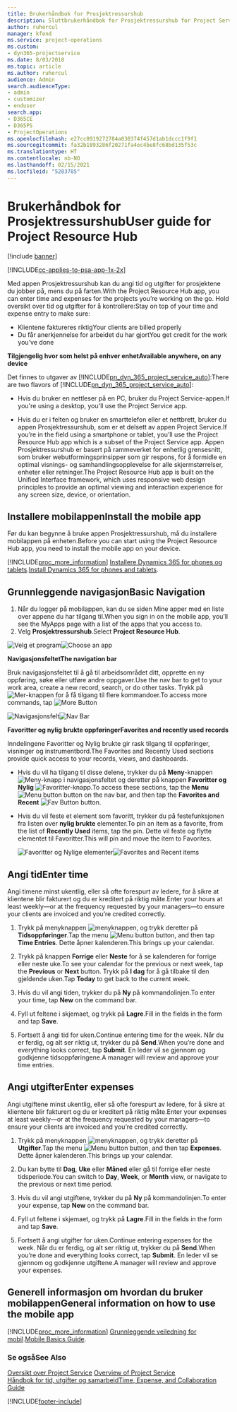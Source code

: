 ```yaml
---
title: Brukerhåndbok for Prosjektressurshub
description: Sluttbrukerhåndbok for Prosjektressurshub for Project Service
author: ruhercul
manager: kfend
ms.service: project-operations
ms.custom:
- dyn365-projectservice
ms.date: 8/03/2018
ms.topic: article
ms.author: ruhercul
audience: Admin
search.audienceType:
- admin
- customizer
- enduser
search.app:
- D365CE
- D365PS
- ProjectOperations
ms.openlocfilehash: e27cc0919272784a030374f457d1ab1dccc1f9f1
ms.sourcegitcommit: fa32b1893286f20271fa4ec4be8fc68bd135f53c
ms.translationtype: HT
ms.contentlocale: nb-NO
ms.lasthandoff: 02/15/2021
ms.locfileid: "5283785"
---
```

# <a name="user-guide-for-project-resource-hub"></a><span data-ttu-id="4e45e-103">Brukerhåndbok for Prosjektressurshub</span><span class="sxs-lookup"><span data-stu-id="4e45e-103">User guide for Project Resource Hub</span></span>

[!include [banner](../includes/psa-now-project-operations.md)]

[!INCLUDE[cc-applies-to-psa-app-1x-2x](../includes/cc-applies-to-psa-app-1x-2x.md)]

<span data-ttu-id="4e45e-104">Med appen Prosjektressurshub kan du angi tid og utgifter for prosjektene du jobber på, mens du på farten.</span><span class="sxs-lookup"><span data-stu-id="4e45e-104">With the Project Resource Hub app, you can enter time and expenses for the projects you’re working on the go.</span></span> <span data-ttu-id="4e45e-105">Hold oversikt over tid og utgifter for å kontrollere:</span><span class="sxs-lookup"><span data-stu-id="4e45e-105">Stay on top of your time and expense entry to make sure:</span></span>

- <span data-ttu-id="4e45e-106">Klientene faktureres riktig</span><span class="sxs-lookup"><span data-stu-id="4e45e-106">Your clients are billed properly</span></span>
- <span data-ttu-id="4e45e-107">Du får anerkjennelse for arbeidet du har gjort</span><span class="sxs-lookup"><span data-stu-id="4e45e-107">You get credit for the work you’ve done</span></span>

<span data-ttu-id="4e45e-108">**Tilgjengelig hvor som helst på enhver enhet**</span><span class="sxs-lookup"><span data-stu-id="4e45e-108">**Available anywhere, on any device**</span></span>

<span data-ttu-id="4e45e-109">Det finnes to utgaver av [!INCLUDE[pn_dyn_365_project_service_auto](../includes/pn-dyn-365-project-service-auto.md)]:</span><span class="sxs-lookup"><span data-stu-id="4e45e-109">There are two flavors of [!INCLUDE[pn_dyn_365_project_service_auto](../includes/pn-dyn-365-project-service-auto.md)]:</span></span> 

- <span data-ttu-id="4e45e-110">Hvis du bruker en nettleser på en PC, bruker du Project Service-appen.</span><span class="sxs-lookup"><span data-stu-id="4e45e-110">If you're using a desktop, you'll use the Project Service app.</span></span> 

- <span data-ttu-id="4e45e-111">Hvis du er i felten og bruker en smarttelefon eller et nettbrett, bruker du appen Prosjektressurshub, som er et delsett av appen Project Service.</span><span class="sxs-lookup"><span data-stu-id="4e45e-111">If you’re in the field using a smartphone or tablet, you’ll use the Project Resource Hub app which is a subset of the Project Service  app.</span></span> <span data-ttu-id="4e45e-112">Appen Prosjektressurshub er basert på rammeverket for enhetlig grensesnitt, som bruker webutformingsprinsipper som gir respons, for å formidle en optimal visnings- og samhandlingsopplevelse for alle skjermstørrelser, enheter eller retninger.</span><span class="sxs-lookup"><span data-stu-id="4e45e-112">The Project Resource Hub app is built on the Unified Interface framework, which uses responsive web design principles to provide an optimal viewing and interaction experience for any screen size, device, or orientation.</span></span> 


## <a name="install-the-mobile-app"></a><span data-ttu-id="4e45e-113">Installere mobilappen</span><span class="sxs-lookup"><span data-stu-id="4e45e-113">Install the mobile app</span></span>
<span data-ttu-id="4e45e-114">Før du kan begynne å bruke appen Prosjektressurshub, må du installere mobilappen på enheten.</span><span class="sxs-lookup"><span data-stu-id="4e45e-114">Before you can start using the Project Resource Hub app, you need to install the mobile app on your device.</span></span> 

[!INCLUDE[proc_more_information](../includes/proc-more-information.md)] <span data-ttu-id="4e45e-115">[Installere Dynamics 365 for phones og tablets](https://docs.microsoft.com/dynamics365/mobile-app/install-dynamics-365-for-phones-and-tablets).</span><span class="sxs-lookup"><span data-stu-id="4e45e-115">[Install Dynamics 365 for phones and tablets](https://docs.microsoft.com/dynamics365/mobile-app/install-dynamics-365-for-phones-and-tablets).</span></span>

## <a name="basic-navigation"></a><span data-ttu-id="4e45e-116">Grunnleggende navigasjon</span><span class="sxs-lookup"><span data-stu-id="4e45e-116">Basic Navigation</span></span>
1.  <span data-ttu-id="4e45e-117">Når du logger på mobilappen, kan du se siden Mine apper med en liste over appene du har tilgang til.</span><span class="sxs-lookup"><span data-stu-id="4e45e-117">When you sign in on the mobile app, you’ll see the MyApps page with a list of the apps that you access to.</span></span> 
2.  <span data-ttu-id="4e45e-118">Velg **Prosjektressurshub**.</span><span class="sxs-lookup"><span data-stu-id="4e45e-118">Select **Project Resource Hub**.</span></span>

<span data-ttu-id="4e45e-119">![Velg et program](media/chooseApp_1.png "Velg et program")</span><span class="sxs-lookup"><span data-stu-id="4e45e-119">![Choose an app](media/chooseApp_1.png "Choose an app")</span></span>

<span data-ttu-id="4e45e-120">**Navigasjonsfeltet**</span><span class="sxs-lookup"><span data-stu-id="4e45e-120">**The navigation bar**</span></span>

<span data-ttu-id="4e45e-121">Bruk navigasjonsfeltet til å gå til arbeidsområdet ditt, opprette en ny oppføring, søke eller utføre andre oppgaver.</span><span class="sxs-lookup"><span data-stu-id="4e45e-121">Use the nav bar to get to your work area, create a new record, search, or do other tasks.</span></span> <span data-ttu-id="4e45e-122">Trykk på ![Mer-knappen](media/MoreButton.png "Mer-knappen") for å få tilgang til flere kommandoer.</span><span class="sxs-lookup"><span data-stu-id="4e45e-122">To access more commands, tap ![More Button](media/MoreButton.png "More Button")</span></span>

<span data-ttu-id="4e45e-123">![Navigasjonsfelt](media/NavBar_2.png "Navigasjonsfelt")</span><span class="sxs-lookup"><span data-stu-id="4e45e-123">![Nav Bar](media/NavBar_2.png "Nav Bar")</span></span>

<span data-ttu-id="4e45e-124">**Favoritter og nylig brukte oppføringer**</span><span class="sxs-lookup"><span data-stu-id="4e45e-124">**Favorites and recently used records**</span></span>

<span data-ttu-id="4e45e-125">Inndelingene Favoritter og Nylig brukte gir rask tilgang til oppføringer, visninger og instrumentbord.</span><span class="sxs-lookup"><span data-stu-id="4e45e-125">The Favorites and Recently Used sections provide quick access to your records, views, and dashboards.</span></span> 

- <span data-ttu-id="4e45e-126">Hvis du vil ha tilgang til disse delene, trykker du på **Meny**-knappen ![Meny-knapp](media/MenuButton.png "Menyknapp") i navigasjonsfeltet og deretter på knappen **Favoritter og Nylig** ![Favoritter-knapp](media/FavButton.png "Favorittknapp").</span><span class="sxs-lookup"><span data-stu-id="4e45e-126">To access these sections, tap the **Menu** ![Menu button](media/MenuButton.png "Menu button") button on the nav bar, and then tap the **Favorites and Recent** ![Fav Button](media/FavButton.png "Fav Button") button.</span></span>

- <span data-ttu-id="4e45e-127">Hvis du vil feste et element som favoritt, trykker du på festefunksjonen fra listen over **nylig brukte** elementer.</span><span class="sxs-lookup"><span data-stu-id="4e45e-127">To pin an item as a favorite, from the list of **Recently Used** items, tap the pin.</span></span> <span data-ttu-id="4e45e-128">Dette vil feste og flytte elementet til Favoritter.</span><span class="sxs-lookup"><span data-stu-id="4e45e-128">This will pin and move the item to Favorites.</span></span>

  <span data-ttu-id="4e45e-129">![Favoritter og Nylige elementer](media/Favs_3.png "Favoritter og Nylige elementer")</span><span class="sxs-lookup"><span data-stu-id="4e45e-129">![Favorites and Recent items](media/Favs_3.png "Favorites and Recent items")</span></span>
 
## <a name="enter-time"></a><span data-ttu-id="4e45e-130">Angi tid</span><span class="sxs-lookup"><span data-stu-id="4e45e-130">Enter time</span></span>
<span data-ttu-id="4e45e-131">Angi timene minst ukentlig, eller så ofte forespurt av ledere, for å sikre at klientene blir fakturert og du er kreditert på riktig måte.</span><span class="sxs-lookup"><span data-stu-id="4e45e-131">Enter your hours at least weekly—or at the frequency requested by your managers—to ensure your clients are invoiced and you’re credited correctly.</span></span>

1. <span data-ttu-id="4e45e-132">Trykk på menyknappen ![menyknappen](media/MenuButton.png "Menyknapp"), og trykk deretter på **Tidsoppføringer**.</span><span class="sxs-lookup"><span data-stu-id="4e45e-132">Tap the menu ![Menu button](media/MenuButton.png "Menu button") button, and then tap **Time Entries**.</span></span> <span data-ttu-id="4e45e-133">Dette åpner kalenderen.</span><span class="sxs-lookup"><span data-stu-id="4e45e-133">This brings up your calendar.</span></span>

2. <span data-ttu-id="4e45e-134">Trykk på knappen **Forrige** eller **Neste** for å se kalenderen for forrige eller neste uke.</span><span class="sxs-lookup"><span data-stu-id="4e45e-134">To see your calendar for the previous or next week, tap the **Previous** or **Next** button.</span></span> <span data-ttu-id="4e45e-135">Trykk på **I dag** for å gå tilbake til den gjeldende uken.</span><span class="sxs-lookup"><span data-stu-id="4e45e-135">Tap **Today** to get back to the current week.</span></span>

3. <span data-ttu-id="4e45e-136">Hvis du vil angi tiden, trykker du på **Ny** på kommandolinjen.</span><span class="sxs-lookup"><span data-stu-id="4e45e-136">To enter your time, tap **New** on the command bar.</span></span> 

4. <span data-ttu-id="4e45e-137">Fyll ut feltene i skjemaet, og trykk på **Lagre**.</span><span class="sxs-lookup"><span data-stu-id="4e45e-137">Fill in the fields in the form and tap **Save**.</span></span>

5. <span data-ttu-id="4e45e-138">Fortsett å angi tid for uken.</span><span class="sxs-lookup"><span data-stu-id="4e45e-138">Continue entering time for the week.</span></span> <span data-ttu-id="4e45e-139">Når du er ferdig, og alt ser riktig ut, trykker du på **Send**.</span><span class="sxs-lookup"><span data-stu-id="4e45e-139">When you’re done and everything looks correct, tap **Submit**.</span></span> <span data-ttu-id="4e45e-140">En leder vil se gjennom og godkjenne tidsoppføringene.</span><span class="sxs-lookup"><span data-stu-id="4e45e-140">A manager will review and approve your time entries.</span></span>

## <a name="enter-expenses"></a><span data-ttu-id="4e45e-141">Angi utgifter</span><span class="sxs-lookup"><span data-stu-id="4e45e-141">Enter expenses</span></span> 
<span data-ttu-id="4e45e-142">Angi utgiftene minst ukentlig, eller så ofte forespurt av ledere, for å sikre at klientene blir fakturert og du er kreditert på riktig måte.</span><span class="sxs-lookup"><span data-stu-id="4e45e-142">Enter your expenses at least weekly—or at the frequency requested by your managers—to ensure your clients are invoiced and you’re credited correctly.</span></span>

1. <span data-ttu-id="4e45e-143">Trykk på menyknappen ![menyknappen](media/MenuButton.png "Menyknapp"), og trykk deretter på **Utgifter**.</span><span class="sxs-lookup"><span data-stu-id="4e45e-143">Tap the menu ![Menu button](media/MenuButton.png "Menu button") button, and then tap **Expenses**.</span></span> <span data-ttu-id="4e45e-144">Dette åpner kalenderen.</span><span class="sxs-lookup"><span data-stu-id="4e45e-144">This brings up your calendar.</span></span>

2. <span data-ttu-id="4e45e-145">Du kan bytte til **Dag**, **Uke** eller **Måned** eller gå til forrige eller neste tidsperiode.</span><span class="sxs-lookup"><span data-stu-id="4e45e-145">You can switch to **Day**, **Week**, or **Month** view, or navigate to the previous or next time period.</span></span> 

3. <span data-ttu-id="4e45e-146">Hvis du vil angi utgiftene, trykker du på **Ny** på kommandolinjen.</span><span class="sxs-lookup"><span data-stu-id="4e45e-146">To enter your expense, tap **New** on the command bar.</span></span> 

4. <span data-ttu-id="4e45e-147">Fyll ut feltene i skjemaet, og trykk på **Lagre**.</span><span class="sxs-lookup"><span data-stu-id="4e45e-147">Fill in the fields in the form and tap **Save**.</span></span>

5. <span data-ttu-id="4e45e-148">Fortsett å angi utgifter for uken.</span><span class="sxs-lookup"><span data-stu-id="4e45e-148">Continue entering expenses for the week.</span></span> <span data-ttu-id="4e45e-149">Når du er ferdig, og alt ser riktig ut, trykker du på **Send**.</span><span class="sxs-lookup"><span data-stu-id="4e45e-149">When you’re done and everything looks correct, tap **Submit**.</span></span> <span data-ttu-id="4e45e-150">En leder vil se gjennom og godkjenne utgiftene.</span><span class="sxs-lookup"><span data-stu-id="4e45e-150">A manager will review and approve your expenses.</span></span>

## <a name="general-information-on-how-to-use-the-mobile-app"></a><span data-ttu-id="4e45e-151">Generell informasjon om hvordan du bruker mobilappen</span><span class="sxs-lookup"><span data-stu-id="4e45e-151">General information on how to use the mobile app</span></span> 
[!INCLUDE[proc_more_information](../includes/proc-more-information.md)] <span data-ttu-id="4e45e-152">[Grunnleggende veiledning for mobil](https://docs.microsoft.com/dynamics365/mobile-app/dynamics-365-phones-tablets-users-guide).</span><span class="sxs-lookup"><span data-stu-id="4e45e-152">[Mobile Basics Guide](https://docs.microsoft.com/dynamics365/mobile-app/dynamics-365-phones-tablets-users-guide).</span></span>

### <a name="see-also"></a><span data-ttu-id="4e45e-153">Se også</span><span class="sxs-lookup"><span data-stu-id="4e45e-153">See Also</span></span>  
 <span data-ttu-id="4e45e-154">[Oversikt over Project Service](../psa/overview.md) </span><span class="sxs-lookup"><span data-stu-id="4e45e-154">[Overview of Project Service](../psa/overview.md) </span></span>  
 [<span data-ttu-id="4e45e-155">Håndbok for tid, utgifter og samarbeid</span><span class="sxs-lookup"><span data-stu-id="4e45e-155">Time, Expense, and Collaboration Guide</span></span>](../psa/time-expense-collaboration-guide.md)   
 


[!INCLUDE[footer-include](../includes/footer-banner.md)]